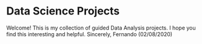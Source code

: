 # Data Science Projects
Welcome!
This is my collection of guided Data Analysis projects. I hope you find this interesting and helpful. Sincerely, Fernando (02/08/2020)
